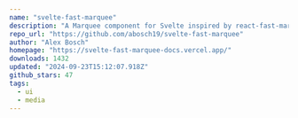 ```yaml
---
name: "svelte-fast-marquee"
description: "A Marquee component for Svelte inspired by react-fast-marquee."
repo_url: "https://github.com/abosch19/svelte-fast-marquee"
author: "Alex Bosch"
homepage: "https://svelte-fast-marquee-docs.vercel.app/"
downloads: 1432
updated: "2024-09-23T15:12:07.918Z"
github_stars: 47
tags: 
  - ui
  - media
---
```

